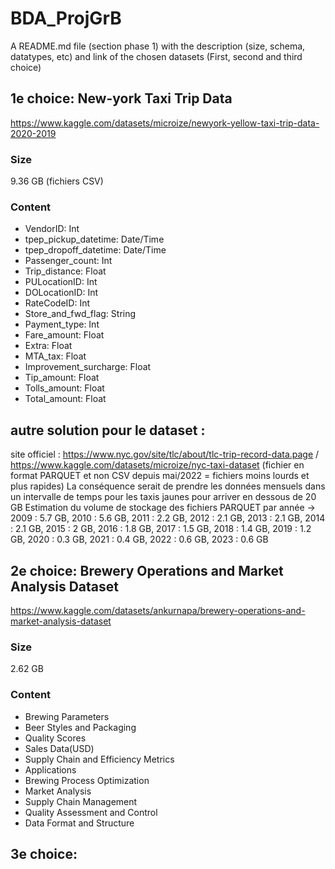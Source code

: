 # BDA_ProjGrB

A README.md file (section phase 1) with the description (size, schema, datatypes, etc) and link of the chosen datasets (First, second and third choice) 

## 1e choice: New-york Taxi Trip Data
https://www.kaggle.com/datasets/microize/newyork-yellow-taxi-trip-data-2020-2019

### Size
9.36 GB (fichiers CSV)

### Content
- VendorID: Int
- tpep_pickup_datetime: Date/Time
- tpep_dropoff_datetime: Date/Time
- Passenger_count: Int
- Trip_distance: Float
- PULocationID: Int
- DOLocationID: Int
- RateCodeID: Int
- Store_and_fwd_flag: String
- Payment_type: Int
- Fare_amount: Float
- Extra: Float
- MTA_tax: Float
- Improvement_surcharge: Float
- Tip_amount: Float
- Tolls_amount: Float
- Total_amount: Float

## autre solution pour le dataset :
site officiel : https://www.nyc.gov/site/tlc/about/tlc-trip-record-data.page / https://www.kaggle.com/datasets/microize/nyc-taxi-dataset
(fichier en format PARQUET et non CSV depuis mai/2022 = fichiers moins lourds et plus rapides)
La conséquence serait de prendre les données mensuels dans un intervalle de temps pour les taxis jaunes pour arriver en dessous de 20 GB
Estimation du volume de stockage des fichiers PARQUET par année -> 2009 : 5.7 GB, 2010 : 5.6 GB, 2011 : 2.2 GB, 2012 : 2.1 GB, 2013 : 2.1 GB, 2014 : 2.1 GB, 2015 : 2 GB, 2016 : 1.8 GB, 2017 : 1.5 GB, 2018 : 1.4 GB, 2019 : 1.2 GB, 2020 : 0.3 GB, 2021 : 0.4 GB, 2022 : 0.6 GB, 2023 : 0.6 GB


## 2e choice: Brewery Operations and Market Analysis Dataset
https://www.kaggle.com/datasets/ankurnapa/brewery-operations-and-market-analysis-dataset

### Size
2.62 GB

### Content
- Brewing Parameters
- Beer Styles and Packaging
- Quality Scores
- Sales Data(USD)
- Supply Chain and Efficiency Metrics
- Applications
- Brewing Process Optimization
- Market Analysis
- Supply Chain Management
- Quality Assessment and Control
- Data Format and Structure

## 3e choice: 
